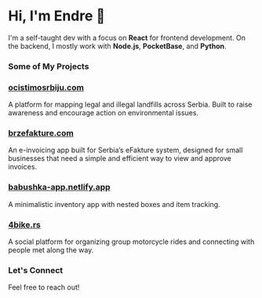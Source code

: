 # Hi, I'm Endre 👋

I'm a self-taught dev with a focus on **React** for frontend development. On the backend, I mostly work with **Node.js**, **PocketBase**, and **Python**.

### Some of My Projects

### [ocistimosrbiju.com](https://ocistimosrbiju.com)
A platform for mapping legal and illegal landfills across Serbia. Built to raise awareness and encourage action on environmental issues.

### [brzefakture.com](https://brzefakture.com)
An e-invoicing app built for Serbia’s eFakture system, designed for small businesses that need a simple and efficient way to view and approve invoices.

### [babushka-app.netlify.app](https://babushka-app.netlify.app)
A minimalistic inventory app with nested boxes and item tracking.

### [4bike.rs](https://4bike.rs)
A social platform for organizing group motorcycle rides and connecting with people met along the way.

### Let's Connect

Feel free to reach out!
